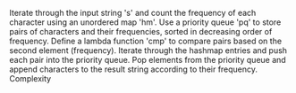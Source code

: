 Iterate through the input string 's' and count the frequency of each character using an unordered map 'hm'.
Use a priority queue 'pq' to store pairs of characters and their frequencies, sorted in decreasing order of frequency.
Define a lambda function 'cmp' to compare pairs based on the second element (frequency).
Iterate through the hashmap entries and push each pair into the priority queue.
Pop elements from the priority queue and append characters to the result string according to their frequency.
Complexity
